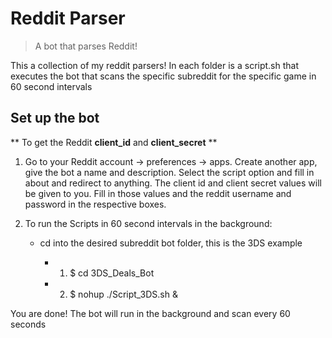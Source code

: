 # Reddit Parser
> A bot that parses Reddit!

This a collection of my reddit parsers!
In each folder is a script.sh that executes the bot that scans
the specific subreddit for the specific game in 60 second intervals


## Set up the bot

** To get the Reddit __client_id__ and __client_secret__ **

1. Go to your Reddit account -> preferences -> apps. Create another app, give the bot a name and description. Select the script option and fill in about and redirect to anything. The client id and client secret values will be given to you. Fill in those values and the reddit username and password in the respective boxes.

2. To run the Scripts in 60 second intervals in the background:
    * cd into the desired subreddit bot folder, this is the 3DS example

        * 1. $ cd 3DS_Deals_Bot
        * 2. $ nohup ./Script_3DS.sh &

You are done! The bot will run in the background and scan every 60 seconds
